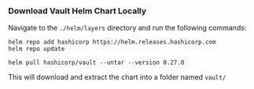 ### Download Vault Helm Chart Locally

Navigate to the `./helm/layers` directory and run the following commands:

```shell
helm repo add hashicorp https://helm.releases.hashicorp.com
helm repo update

helm pull hashicorp/vault --untar --version 0.27.0
```

This will download and extract the chart into a folder named `vault/`